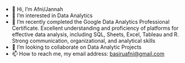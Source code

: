 - 👋 Hi, I’m Afni/Jannah
- 👀 I’m interested in Data Analytics
- 🌱 I’m recently completed the Google Data Analytics Professional Certificate. Excellent understanding and proficiency of platforms for effective data analysis, including SQL, Sheets, Excel, Tableau and R. Strong communication, organizational, and analytical skills
- 💞️ I’m looking to collaborate on Data Analytic Projects
- 📫 How to reach me, my email address: basiruafni@gmail.com

<!---
basiruafni/basiruafni is a ✨ special ✨ repository because its `README.md` (this file) appears on your GitHub profile.
You can click the Preview link to take a look at your changes.
--->
